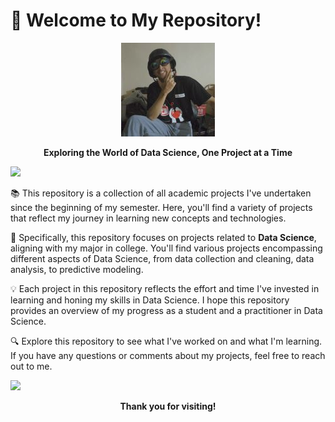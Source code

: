 # 👋 Welcome to My Repository!

<p align="center">
  <img src="https://github.com/rizkyyanuark/rizkyyanuark/blob/main/nda09vu.jpg" alt="Logo">
</p>

<p align="center">
  <strong>Exploring the World of Data Science, One Project at a Time</strong>
</p>

<img src="https://user-images.githubusercontent.com/73097560/115834477-dbab4500-a447-11eb-908a-139a6edaec5c.gif">

📚 This repository is a collection of all academic projects I've undertaken since the beginning of my semester. Here, you'll find a variety of projects that reflect my journey in learning new concepts and technologies.

🔬 Specifically, this repository focuses on projects related to **Data Science**, aligning with my major in college. You'll find various projects encompassing different aspects of Data Science, from data collection and cleaning, data analysis, to predictive modeling.

💡 Each project in this repository reflects the effort and time I've invested in learning and honing my skills in Data Science. I hope this repository provides an overview of my progress as a student and a practitioner in Data Science.

🔍 Explore this repository to see what I've worked on and what I'm learning. If you have any questions or comments about my projects, feel free to reach out to me.

<img src="https://user-images.githubusercontent.com/73097560/115834477-dbab4500-a447-11eb-908a-139a6edaec5c.gif">

<p align="center">
  <strong>Thank you for visiting!</strong>
</p>


